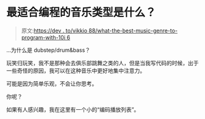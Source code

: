 # 最适合编程的音乐类型是什么？

> 原文:[https://dev . to/vikkio 88/what-the-best-music-genre-to-program-with-10i 6](https://dev.to/vikkio88/what-is-the-best-music-genre-to-program-with-10i6)

...为什么是 dubstep/drum&bass？

玩笑归玩笑，我不是那种会去俱乐部跳舞之类的人，但是当我写代码的时候，出于一些奇怪的原因，我可以在这种音乐中更好地集中注意力。

可能是因为简单乐观，不会让你思考。

你呢？

如果有人感兴趣，我在这里有一个小的“编码播放列表”。